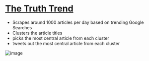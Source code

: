 # [The Truth Trend](https://twitter.com/thetruthtrend)

- Scrapes around 1000 articles per day based on trending Google Searches
- Clusters the article titles
- picks the most central article from each cluster 
- tweets out the most central article from each cluster

![image](https://user-images.githubusercontent.com/73128220/142784659-4360e59f-0bf1-49c0-a657-f409c1344cde.png)

